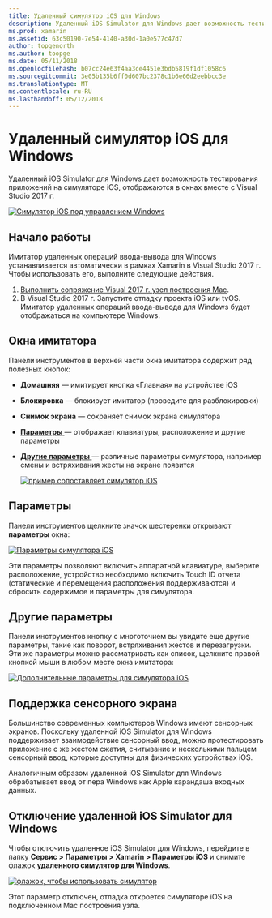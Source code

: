 ```yaml
---
title: Удаленный симулятор iOS для Windows
description: Удаленный iOS Simulator для Windows дает возможность тестирования приложений на симуляторе iOS, отображаются в окнах вместе с Visual Studio 2017 г.
ms.prod: xamarin
ms.assetid: 63c50190-7e54-4140-a30d-1a0e577c47d7
author: topgenorth
ms.author: toopge
ms.date: 05/11/2018
ms.openlocfilehash: b07cc24e63f4aa3ce4451e3bdb5819f1df1058c6
ms.sourcegitcommit: 3e05b135b6ff0d607bc2378c1b6e66d2eebbcc3e
ms.translationtype: MT
ms.contentlocale: ru-RU
ms.lasthandoff: 05/12/2018
---
```

# <a name="remoted-ios-simulator-for-windows"></a>Удаленный симулятор iOS для Windows

Удаленный iOS Simulator для Windows дает возможность тестирования приложений на симуляторе iOS, отображаются в окнах вместе с Visual Studio 2017 г.

[![](ios-simulator-images/hero-sml.png "Симулятор iOS под управлением Windows")](ios-simulator-images/hero.png#lightbox)

## <a name="getting-started"></a>Начало работы

Имитатор удаленных операций ввода-вывода для Windows устанавливается автоматически в рамках Xamarin в Visual Studio 2017 г. Чтобы использовать его, выполните следующие действия.

1. [Выполнить сопряжение Visual 2017 г. узел построения Mac](~/ios/get-started/installation/windows/connecting-to-mac/index.md).
2. В Visual Studio 2017 г. Запустите отладку проекта iOS или tvOS. Имитатор удаленных операций ввода-вывода для Windows будет отображаться на компьютере Windows.

## <a name="simulator-window"></a>Окна имитатора

Панели инструментов в верхней части окна имитатора содержит ряд полезных кнопок:

- **Домашняя** — имитирует кнопка «Главная» на устройстве iOS
- **Блокировка** — блокирует имитатор (проведите для разблокировки)
- **Снимок экрана** — сохраняет снимок экрана симулятора
- [**Параметры** ](#settings) — отображает клавиатуры, расположение и другие параметры
- [**Другие параметры** ](#other-options) — различные параметры симулятора, например смены и встряхивания жесты на экране появится

    [![](ios-simulator-images/maps-app-sml.png "пример сопоставляет симулятор iOS")](ios-simulator-images/maps-app.png#lightbox)

## <a name="settings"></a>Параметры

Панели инструментов щелкните значок шестеренки открывают **параметры** окна:

[![](ios-simulator-images/settings-sml.png "Параметры симулятора iOS")](ios-simulator-images/settings.png#lightbox)

Эти параметры позволяют включить аппаратной клавиатуре, выберите расположение, устройство необходимо включить Touch ID отчета (статические и перемещения расположения поддерживаются) и сбросить содержимое и параметры для симулятора.

## <a name="other-options"></a>Другие параметры

Панели инструментов кнопку с многоточием вы увидите еще другие параметры, такие как поворот, встряхивания жестов и перезагрузки. Эти же параметры можно рассматривать как список, щелкните правой кнопкой мыши в любом месте окна имитатора:

[![](ios-simulator-images/more-sml.png "Дополнительные параметры для симулятора iOS")](ios-simulator-images/more.png#lightbox)

## <a name="touchscreen-support"></a>Поддержка сенсорного экрана

Большинство современных компьютеров Windows имеют сенсорных экранов. Поскольку удаленной iOS Simulator для Windows поддерживает взаимодействие сенсорный ввод, можно протестировать приложение с же жестом сжатия, считывание и несколькими пальцем сенсорный ввод, которые доступны для физических устройствах iOS.

Аналогичным образом удаленной iOS Simulator для Windows обрабатывает ввод от пера Windows как Apple карандаша входных данных.

## <a name="disabling-the-remoted-ios-simulator-for-windows"></a>Отключение удаленной iOS Simulator для Windows

Чтобы отключить удаленное iOS Simulator для Windows, перейдите в папку **Сервис > Параметры > Xamarin > Параметры iOS** и снимите флажок **удаленного симулятор для Windows**.

[![](ios-simulator-images/options-sml.png "флажок, чтобы использовать симулятор")](ios-simulator-images/options.png#lightbox)

Этот параметр отключен, отладка откроется симуляторе iOS на подключенном Mac построения узла.
